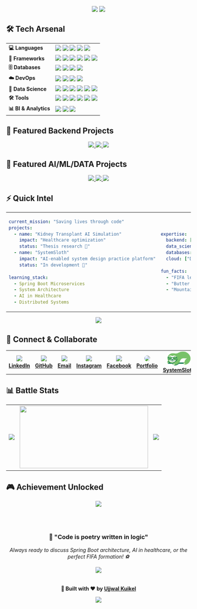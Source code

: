 <div align="center">
<img src="https://capsule-render.vercel.app/api?type=waving&color=gradient&customColorList=6,11,20&height=150&section=header&text=Ujjwal%20Kuikel&fontSize=42&fontColor=fff&animation=twinkling&fontAlignY=20&desc=Backend%20Developer%20%7C%20Data%20Scientist%20%7C%20AI%20in%20Healthcare%20Researcher&descSize=16&descAlignY=40"/>

  <img src="https://readme-typing-svg.herokuapp.com?font=Fira+Code&size=15&duration=2500&pause=3000&color=00D9FF&center=true&vCenter=true&width=700&height=15&lines=Code+is+like+humor.+When+you+have+to+explain+it,+it's+bad.+-+Cory+House"/>
</div>

## 🛠️ Tech Arsenal

<table>
<tr>
  <td><strong>💻 Languages</strong></td>
  <td>
    <img src="https://img.shields.io/badge/Java-ED8B00?style=for-the-badge&logo=openjdk&logoColor=white"/>
    <img src="https://img.shields.io/badge/Python-3776AB?style=for-the-badge&logo=python&logoColor=white"/>
    <img src="https://img.shields.io/badge/JavaScript-F7DF1E?style=for-the-badge&logo=javascript&logoColor=black"/>
    <img src="https://img.shields.io/badge/TypeScript-3178C6?style=for-the-badge&logo=typescript&logoColor=white"/>
    <img src="https://img.shields.io/badge/C-00599C?style=for-the-badge&logo=c&logoColor=white"/>
    <!-- <img src="https://img.shields.io/badge/R-276DC3?style=for-the-badge&logo=r&logoColor=white"/> -->
  </td>
</tr>
<tr>
  <td><strong>🚀 Frameworks</strong></td>
  <td>
    <img src="https://img.shields.io/badge/Spring_Boot-6DB33F?style=for-the-badge&logo=spring-boot&logoColor=white"/>
    <img src="https://img.shields.io/badge/Django-092E20?style=for-the-badge&logo=django&logoColor=white"/>
    <img src="https://img.shields.io/badge/FastAPI-009688?style=for-the-badge&logo=fastapi&logoColor=white"/>
    <img src="https://img.shields.io/badge/React-20232A?style=for-the-badge&logo=react&logoColor=61DAFB"/>
    <img src="https://img.shields.io/badge/Next.js-000000?style=for-the-badge&logo=nextdotjs&logoColor=white"/>
    <img src="https://img.shields.io/badge/Streamlit-FF4B4B?style=for-the-badge&logo=streamlit&logoColor=white"/>
  </td>
</tr>
<tr>
  <td><strong>🗄️ Databases</strong></td>
  <td>
    <img src="https://img.shields.io/badge/PostgreSQL-316192?style=for-the-badge&logo=postgresql&logoColor=white"/>
    <img src="https://img.shields.io/badge/MongoDB-4EA94B?style=for-the-badge&logo=mongodb&logoColor=white"/>
    <img src="https://img.shields.io/badge/Firebase-039BE5?style=for-the-badge&logo=Firebase&logoColor=white"/>
    <img src="https://img.shields.io/badge/MySQL-4479A1?style=for-the-badge&logo=mysql&logoColor=white"/>
  </td>
</tr>
<tr>
  <td><strong>☁️ DevOps</strong></td>
  <td>
    <img src="https://img.shields.io/badge/Docker-2496ED?style=for-the-badge&logo=docker&logoColor=white"/>
    <img src="https://img.shields.io/badge/GitHub_Actions-2088FF?style=for-the-badge&logo=github-actions&logoColor=white"/>
    <img src="https://img.shields.io/badge/Vercel-000000?style=for-the-badge&logo=vercel&logoColor=white"/>
    <img src="https://img.shields.io/badge/Render-00979D?style=for-the-badge&logo=render&logoColor=white"/>
  </td>
</tr>
<tr>
  <td><strong>🧠 Data Science</strong></td>
  <td>
    <img src="https://img.shields.io/badge/Numpy-013243?style=for-the-badge&logo=numpy&logoColor=white"/>
    <img src="https://img.shields.io/badge/Pandas-150458?style=for-the-badge&logo=pandas&logoColor=white"/>
    <img src="https://img.shields.io/badge/scikit_learn-F7931E?style=for-the-badge&logo=scikit-learn&logoColor=white"/>
    <img src="https://img.shields.io/badge/Matplotlib-11557C?style=for-the-badge&logo=matplotlib&logoColor=white"/>
    <img src="https://img.shields.io/badge/PyTorch-EE4C2C?style=for-the-badge&logo=pytorch&logoColor=white"/>
    <img src="https://img.shields.io/badge/HuggingFace-FFD21F?style=for-the-badge&logo=huggingface&logoColor=black"/>
  </td>
</tr>
<tr>
  <td><strong>🛠️ Tools</strong></td>
  <td>
    <img src="https://img.shields.io/badge/Git-F05032?style=for-the-badge&logo=git&logoColor=white"/>
    <img src="https://img.shields.io/badge/Postman-FF6C37?style=for-the-badge&logo=postman&logoColor=white"/>
    <img src="https://img.shields.io/badge/VS_Code-007ACC?style=for-the-badge&logo=visualstudiocode&logoColor=white"/>
    <img src="https://img.shields.io/badge/IntelliJ_IDEA-000000?style=for-the-badge&logo=intellijidea&logoColor=white"/>
    <img src="https://img.shields.io/badge/Jupyter-F37626?style=for-the-badge&logo=jupyter&logoColor=white"/>
    <img src="https://img.shields.io/badge/Figma-F24E1E?style=for-the-badge&logo=figma&logoColor=white"/>
  </td>
</tr>
<tr>
  <td><strong>📊 BI & Analytics</strong></td>
  <td>
    <img src="https://img.shields.io/badge/Microsoft_Excel-217346?style=for-the-badge&logo=microsoft-excel&logoColor=white"/>
    <img src="https://img.shields.io/badge/Power_BI-F2C811?style=for-the-badge&logo=powerbi&logoColor=black"/>
    <img src="https://img.shields.io/badge/Tableau-E97627?style=for-the-badge&logo=tableau&logoColor=white"/>
  </td>
</tr>
</table>

## 🚀 Featured Backend Projects

<div align="center">

  <a href="https://github.com/ujjwalkuikel/Stock_Simulator_Back">
    <img width="260" src="https://github-readme-stats.vercel.app/api/pin/?username=ujjwalkuikel&repo=Stock_Simulator_Back&theme=tokyonight&hide_border=true&bg_color=0D1117&title_color=58A6FF&icon_color=1F6FEB&text_color=8B949E" />
  </a>
  <a href="https://github.com/ujjwalkuikel/KarmaQuiz ">
    <img width="260" src="https://github-readme-stats.vercel.app/api/pin/?username=ujjwalkuikel&repo=KarmaQuiz&theme=tokyonight&hide_border=true&bg_color=0D1117&title_color=58A6FF&icon_color=1F6FEB&text_color=8B949E" />
  </a>
  <a href="https://github.com/ujjwalkuikel/SecondLifeFrontend">
    <img width="260" src="https://github-readme-stats.vercel.app/api/pin/?username=ujjwalkuikel&repo=SecondLifeFrontend&theme=tokyonight&hide_border=true&bg_color=0D1117&title_color=58A6FF&icon_color=1F6FEB&text_color=8B949E" />
  </a>

</div>

## 🧠 Featured AI/ML/DATA Projects

<div align="center">

  <a href="https://github.com/ujjwalkuikel/Solar-Power-Plant-Management-Project">
    <img width="260" src="https://github-readme-stats.vercel.app/api/pin/?username=ujjwalkuikel&repo=Solar-Power-Plant-Management-Project&theme=tokyonight&hide_border=true&bg_color=0D1117&title_color=58A6FF&icon_color=1F6FEB&text_color=8B949E" />
  </a>
  <a href="https://github.com/ujjwalkuikel/NYC-Taxi-Data-Analysis">
    <img width="260" src="https://github-readme-stats.vercel.app/api/pin/?username=ujjwalkuikel&repo=NYC-Taxi-Data-Analysis&theme=tokyonight&hide_border=true&bg_color=0D1117&title_color=58A6FF&icon_color=1F6FEB&text_color=8B949E" />
  </a>
  <a href="https://github.com/ujjwalkuikel/Urban-Heat-Island-Analysis">
    <img width="260" src="https://github-readme-stats.vercel.app/api/pin/?username=ujjwalkuikel&repo=Urban-Heat-Island-Analysis&theme=tokyonight&hide_border=true&bg_color=0D1117&title_color=58A6FF&icon_color=1F6FEB&text_color=8B949E" />
  </a>

</div>

## ⚡ Quick Intel

<div align="center">
<table>
<tr>
<td width="50%">

```yaml
current_mission: "Saving lives through code"
projects:
  - name: "Kidney Transplant AI Simulation"
    impact: "Healthcare optimization"
    status: "Thesis research 🧠"
  - name: "SystemSloth"
    impact: "AI-enabled system design practice platform"
    status: "In development 🚀"

learning_stack:
  - Spring Boot Microservices
  - System Architecture
  - AI in Healthcare
  - Distributed Systems
```

</td>
<td width="50%">

```yaml
expertise:
  backend: ["Spring Boot", "Django", "FastAPI"]
  data_science: ["Python", "R", "ML/AI"]
  databases: ["PostgreSQL", "MongoDB"]
  cloud: ["Docker", "CI/CD"]

fun_facts:
  - "FIFA legend 🎮"
  - "Butter chicken master chef 🍛"
  - "Mountain resilience from Nepal 🏔️"
```

</td>
</tr>
</table>
</div>
<div align="center">
  <a href="https://docs.google.com/document/d/1gQdOi9cNifX2BPNYfXzzhb6VOPBpaOIO/edit?usp=sharing&ouid=116676804136141268470&rtpof=true&sd=true" target="_blank">
    <img src="https://img.shields.io/badge/View%20Resume-PDF-blue?style=for-the-badge&logo=adobeacrobatreader&logoColor=white"/>
  </a>
</div>

## 💫 Connect & Collaborate

<table align="center">
<tr>
<td align="center" >
  <a href="https://linkedin.com/in/ujjwalkuikel" target="_blank">
    <img src="https://cdn.jsdelivr.net/gh/devicons/devicon/icons/linkedin/linkedin-original.svg" width="40" />
    <br/><strong>LinkedIn</strong>
  </a>
</td>
<td align="center"  >
  <a href="https://github.com/ujjwalkuikel" target="_blank">
    <img src="https://cdn.jsdelivr.net/gh/devicons/devicon/icons/github/github-original.svg" width="40" />
    <br/><strong>GitHub</strong>
  </a>
</td>
<td align="center"  >
  <a href="mailto:ujjwalkuikel2002@gmail.com">
    <img src="https://cdn-icons-png.flaticon.com/512/732/732200.png" width="40" />
    <br/><strong>Email</strong>
  </a>
</td>
<td align="center"  >
  <a href="https://instagram.com/ujjwal_kuikel" target="_blank">
    <img src="https://cdn-icons-png.flaticon.com/512/2111/2111463.png" width="40" />
    <br/><strong>Instagram</strong>
  </a>
</td>
<td align="center"  >
  <a href="https://facebook.com/ujjwal.kuikel.3" target="_blank">
    <img src="https://cdn-icons-png.flaticon.com/512/733/733547.png" width="40" />
    <br/><strong>Facebook</strong>
  </a>
</td>

<td align="center">
  <a href="https://ujjwalkuikel.com.np" target="_blank">
    <!-- avatar icon -->
    <img src="https://cdn-icons-png.flaticon.com/512/3135/3135715.png" width="40" style="border-radius: 50%;" />
    <br/><strong>Portfolio</strong>
  </a>
</td>
<td align="center">
  <a href="https://systemsloth.com" target="_blank">
    <!-- SystemSloth custom logo -->
    <img src="logo_nobg.png" width="65" />
    <br/><strong>SystemSloth</strong>
  </a>
</td>

</tr>
</table>

## 📊 Battle Stats

<div align="center">
  <table>
    <tr>
      <td>
        <img width="350" src="https://github-readme-stats.vercel.app/api?username=ujjwalkuikel&show_icons=true&theme=tokyonight&hide_border=true&bg_color=0D1117&title_color=58A6FF&icon_color=1F6FEB&text_color=8B949E&count_private=true"/>
      </td>
      <td>
        <img width="350"  height="170" src="https://github-readme-stats.vercel.app/api/top-langs/?username=ujjwalkuikel&layout=compact&theme=tokyonight&hide_border=true&bg_color=0D1117&title_color=58A6FF&text_color=8B949E&langs_count=6"/>
      </td>
      <td>
        <img width="350" src="https://github-readme-streak-stats.herokuapp.com/?user=ujjwalkuikel&theme=tokyonight&hide_border=true&background=0D1117"/>
      </td>
    </tr>
  </table>
</div>

## 🎮 Achievement Unlocked

<div align="center">
  
  <img src="https://github-profile-trophy.vercel.app/?username=ujjwalkuikel&theme=tokyonight&no-frame=true&no-bg=true&margin-w=15&margin-h=15&column=6"/>

##

<br/>

<div align="center">
  <h3>💭 "Code is poetry written in logic"</h3>
  <p><em>Always ready to discuss Spring Boot architecture, AI in healthcare, or the perfect FIFA formation! ⚽</em></p>
  
  <img src="https://komarev.com/ghpvc/?username=ujjwalkuikel&style=for-the-badge&color=blueviolet"/>
  <br/><br/>
  <p><strong>🚀 Built with ❤️ by <a href="https://github.com/ujjwalkuikel" target="_blank">Ujjwal Kuikel</a></strong></p>
  <img src="https://capsule-render.vercel.app/api?type=waving&color=gradient&customColorList=6,11,20&height=100&section=footer&animation=twinkling"/>
</div>
